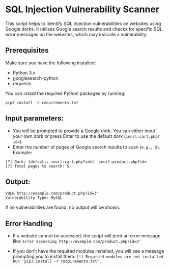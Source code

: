 # SQL Injection Vulnerability Scanner
This script helps to identify SQL Injection vulnerabilities on websites using Google dorks. It utilizes Google search results and checks for specific SQL error messages on the websites, which may indicate a vulnerability.

## Prerequisites
Make sure you have the following installed:
- Python 3.x
- googlesearch-python
- requests

You can install the required Python packages by running:

```
pip3 install -r requirements.txt
```

## Input parameters:

- You will be prompted to provide a Google dork. You can either input your own dork or press Enter to use the default dork (`inurl:cart.php?id=`).
- Enter the number of pages of Google search results to scan (`e.g., 5`).
Example:
```
[?] Dork: [default: inurl:cart.php?id=]  inurl:product.php?id=
[?] Total pages to search: 5
```

## Output:
```
VULN http://example.com/product.php?id=3'
Vulnerability Type: MySQL
```
If no vulnerabilities are found, no output will be shown.

## Error Handling
- If a website cannot be accessed, the script will print an error message like:
`Error accessing http://example.com/product.php?id=3'`

- If you don't have the required modules installed, you will see a message prompting you to install them:
`[!] Required modules are not installed. Run 'pip3 install -r requirements.txt'.`